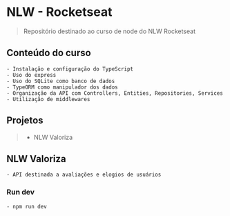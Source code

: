 # NLW - Rocketseat

> Repositório destinado ao curso de node do NLW Rocketseat

## Conteúdo do curso ##

```
- Instalação e configuração do TypeScript
- Uso do express
- Uso do SQLite como banco de dados
- TypeORM como manipulador dos dados
- Organização da API com Controllers, Entities, Repositories, Services
- Utilização de middlewares
```

## Projetos ##

> - NLW Valoriza

## NLW Valoriza ##

```
- API destinada a avaliações e elogios de usuários
```

### Run dev ###

```
- npm run dev
```